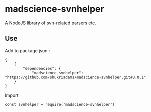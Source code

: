 # madscience-svnhelper

A NodeJS library of svn-related parsers etc.

## Use 

Add to package.json :

    {
        {
            "dependencies": {
                "madscience-svnhelper": "https://github.com/shukriadams/madscience-svnhelper.git#0.0.1"
        }
    }

Import

    const svnhelper = require('madscience-svnhelper')
